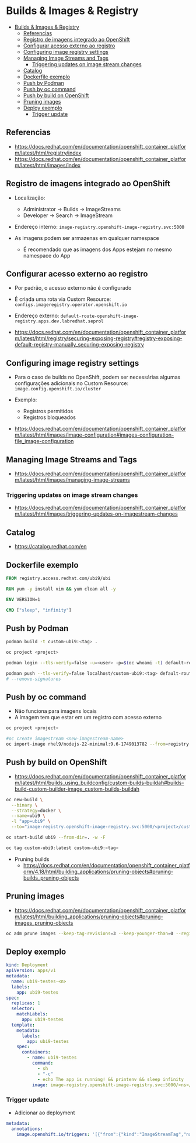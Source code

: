 # Builds & Images & Registry

- [Builds \& Images \& Registry](#builds--images--registry)
  - [Referencias](#referencias)
  - [Registro de imagens integrado ao OpenShift](#registro-de-imagens-integrado-ao-openshift)
  - [Configurar acesso externo ao registro](#configurar-acesso-externo-ao-registro)
  - [Configuring image registry settings](#configuring-image-registry-settings)
  - [Managing Image Streams and Tags](#managing-image-streams-and-tags)
    - [Triggering updates on image stream changes](#triggering-updates-on-image-stream-changes)
  - [Catalog](#catalog)
  - [Dockerfile exemplo](#dockerfile-exemplo)
  - [Push by Podman](#push-by-podman)
  - [Push by oc command](#push-by-oc-command)
  - [Push by build on OpenShift](#push-by-build-on-openshift)
  - [Pruning images](#pruning-images)
  - [Deploy exemplo](#deploy-exemplo)
    - [Trigger update](#trigger-update)

## Referencias

- https://docs.redhat.com/en/documentation/openshift_container_platform/latest/html/registry/index
- https://docs.redhat.com/en/documentation/openshift_container_platform/latest/html/images/index

## Registro de imagens integrado ao OpenShift

- Localização:
  - Administrator -> Builds -> ImageStreams
  - Developer -> Search -> ImageStream

- Endereço interno: `image-registry.openshift-image-registry.svc:5000`

- As imagens podem ser armazenas em qualquer namespace
  - É recomendado que as imagens dos Apps estejam no mesmo namespace do App

## Configurar acesso externo ao registro

- Por padrão, o acesso externo não é configurado

- É criada uma rota via Custom Resource: `configs.imageregistry.operator.openshift.io`
- Endereço externo: `default-route-openshift-image-registry.apps.dev.labredhat.seprol`

- https://docs.redhat.com/en/documentation/openshift_container_platform/latest/html/registry/securing-exposing-registry#registry-exposing-default-registry-manually_securing-exposing-registry

## Configuring image registry settings

- Para o caso de builds no OpenShift, podem ser necessárias algumas configurações adicionais no Custom Resource: `image.config.openshift.io/cluster`

- Exemplo:

  - Registros permitidos
  - Registros bloqueados

- https://docs.redhat.com/en/documentation/openshift_container_platform/latest/html/images/image-configuration#images-configuration-file_image-configuration

## Managing Image Streams and Tags

- https://docs.redhat.com/en/documentation/openshift_container_platform/latest/html/images/managing-image-streams

### Triggering updates on image stream changes

- https://docs.redhat.com/en/documentation/openshift_container_platform/latest/html/images/triggering-updates-on-imagestream-changes

## Catalog

- https://catalog.redhat.com/en

## Dockerfile exemplo

```Dockerfile
FROM registry.access.redhat.com/ubi9/ubi

RUN yum -y install vim && yum clean all -y

ENV VERSION=1

CMD ["sleep", "infinity"]
```

## Push by Podman

```sh
podman build -t custom-ubi9:<tag> .

oc project <project>

podman login --tls-verify=false -u=<user> -p=$(oc whoami -t) default-route-openshift-image-registry.apps.dev.labredhat.seprol

podman push --tls-verify=false localhost/custom-ubi9:<tag> default-route-openshift-image-registry.apps.dev.labredhat.seprol/<project>/custom-ubi9:<tag>
# --remove-signatures
```

## Push by oc command

- Não funciona para imagens locais
- A imagem tem que estar em um registro com acesso externo

```sh
oc project <project>

#oc create imagestream <new-imagestream-name>
oc import-image rhel9/nodejs-22-minimal:9.6-1749013782 --from=registry.redhat.io/rhel9/nodejs-22-minimal:9.6-1749013782 --confirm
```

## Push by build on OpenShift

- https://docs.redhat.com/en/documentation/openshift_container_platform/latest/html/builds_using_buildconfig/custom-builds-buildah#builds-build-custom-builder-image_custom-builds-buildah

```sh
oc new-build \
  --binary \
  --strategy=docker \
  --name=ubi9 \
  -l "app=ubi9" \
  --to="image-registry.openshift-image-registry.svc:5000/<project>/custom-ubi9:latest"

oc start-build ubi9 --from-dir=. -w -F

oc tag custom-ubi9:latest custom-ubi9:<tag>
```

- Pruning builds
  - https://docs.redhat.com/en/documentation/openshift_container_platform/4.18/html/building_applications/pruning-objects#pruning-builds_pruning-objects

## Pruning images

- https://docs.redhat.com/en/documentation/openshift_container_platform/latest/html/building_applications/pruning-objects#pruning-images_pruning-objects

```sh
oc adm prune images --keep-tag-revisions=3 --keep-younger-than=0 --registry-url=https://default-route-openshift-image-registry.apps.dev.labredhat.seprol --confirm -n <project>
```

## Deploy exemplo

```yaml
kind: Deployment
apiVersion: apps/v1
metadata:
  name: ubi9-testes-<n>
  labels:
    app: ubi9-testes
spec:
  replicas: 1
  selector:
    matchLabels:
      app: ubi9-testes
  template:
    metadata:
      labels:
        app: ubi9-testes
    spec:
      containers:
        - name: ubi9-testes
          command:
            - sh
            - "-c"
            - echo The app is running! && printenv && sleep infinity
          image: image-registry.openshift-image-registry.svc:5000/<ns>/custom-ubi9:<n>
```

### Trigger update

- Adicionar ao deployment

```yaml
metadata:
  annotations:
    image.openshift.io/triggers: '[{"from":{"kind":"ImageStreamTag","name":"custom-ubi9:latest"},"fieldPath":"spec.template.spec.containers[?(@.name==\"ubi9-testes\")].image"}]'
```
